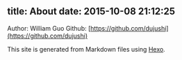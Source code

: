 title: About
date: 2015-10-08 21:12:25
---
Author: William Guo
Github: [https://github.com/dujushi](https://github.com/dujushi)

This site is generated from Markdown files using [Hexo](http://hexo.io).
